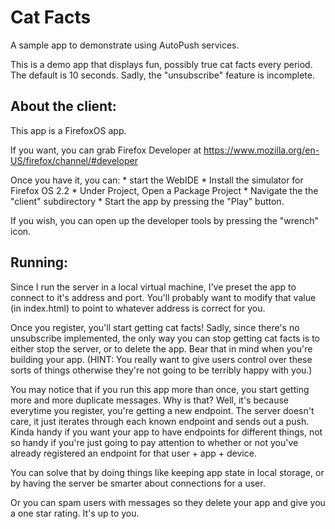 # Cat Facts

A sample app to demonstrate using AutoPush services.

This is a demo app that displays fun, possibly true cat facts every
period. The default is 10 seconds. Sadly, the "unsubscribe" feature is
incomplete.

## About the client:

This app is a FirefoxOS app.

If you want, you can grab Firefox Developer at
https://www.mozilla.org/en-US/firefox/channel/#developer

Once you have it, you can:
    * start the WebIDE
    * Install the simulator for Firefox OS 2.2
    * Under Project, Open a Package Project
    * Navigate the the "client" subdirectory
    * Start the app by pressing the "Play" button.

If you wish, you can open up the developer tools by pressing the
"wrench" icon.

## Running:

Since I run the server in a local virtual machine, I've preset the app
to connect to it's address and port. You'll probably want to modify
that value (in index.html) to point to whatever address is correct for
you.

Once you register, you'll start getting cat facts! Sadly, since
there's no unsubscribe implemented, the only way you can stop getting
cat facts is to either stop the server, or to delete the app. Bear
that in mind when you're building your app. (HINT: You really want to
give users control over these sorts of things otherwise they're not
going to be terribly happy with you.)

You may notice that if you run this app more than once, you start
getting more and more duplicate messages. Why is that? Well, it's
because everytime you register, you're getting a new endpoint. The
server doesn't care, it just iterates through each known endpoint and
sends out a push.  Kinda handy if you want your app to have endpoints
for different things, not so handy if you're just going to pay
attention to whether or not you've already registered an endpoint for
that user + app + device.

You can solve that by doing things like keeping app state in local
storage, or by having the server be smarter about connections for a
user.

Or you can spam users with messages so they delete your app and give
you a one star rating. It's up to you.


